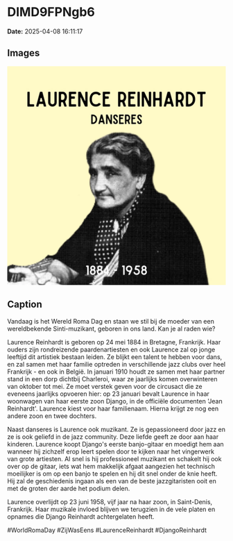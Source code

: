 # DIMD9FPNgb6

**Date:** 2025-04-08 16:11:17

## Images

![Image](../images_posts_json/DIMD9FPNgb6_0.webp)

## Caption

Vandaag is het Wereld Roma Dag en staan we stil bij de moeder van een wereldbekende Sinti-muzikant, geboren in ons land. Kan je al raden wie? 

Laurence Reinhardt is geboren op 24 mei 1884 in Bretagne, Frankrijk. Haar ouders zijn rondreizende paardenartiesten en ook Laurence zal op jonge leeftijd dit artistiek bestaan leiden. Ze blijkt een talent te hebben voor dans, en zal samen met haar familie optreden in verschillende jazz clubs over heel Frankrijk - en ook in België. In januari 1910 houdt ze samen met haar partner stand in een dorp dichtbij Charleroi, waar ze jaarlijks komen overwinteren van oktober tot mei. Ze moet verstek geven voor de circusact die ze eveneens jaarlijks opvoeren hier: op 23 januari bevalt Laurence in haar woonwagen van haar eerste zoon Django, in de officiële documenten 'Jean Reinhardt'. Laurence kiest voor haar familienaam. Hierna krijgt ze nog een andere zoon en twee dochters. 

Naast danseres is Laurence ook muzikant. Ze is gepassioneerd door jazz en ze is ook geliefd in de jazz community. Deze liefde geeft ze door aan haar kinderen. Laurence koopt Django's eerste banjo-gitaar en moedigt hem aan wanneer hij zichzelf erop leert spelen door te kijken naar het vingerwerk van grote artiesten. Al snel is hij professioneel muzikant en schakelt hij ook over op de gitaar, iets wat hem makkelijk afgaat aangezien het technisch moeilijker is om op een banjo te spelen en hij dit snel onder de knie heeft. Hij zal de geschiedenis ingaan als een van de beste jazzgitaristen ooit en met de groten der aarde het podium delen.

Laurence overlijdt op 23 juni 1958, vijf jaar na haar zoon, in Saint-Denis, Frankrijk. Haar muzikale invloed blijven we terugzien in de vele platen en opnames die Django Reinhardt achtergelaten heeft.

#WorldRomaDay #ZijWasEens #LaurenceReinhardt #DjangoReinhardt

